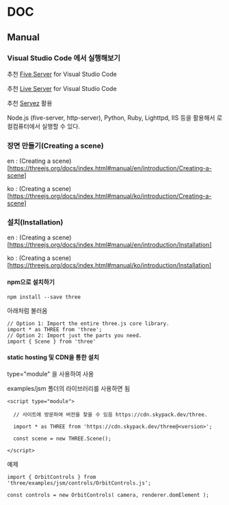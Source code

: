 # DOC 

## Manual 

### Visual Studio Code 에서 실행해보기

추천 [Five Server](https://marketplace.visualstudio.com/items?itemName=yandeu.five-server) for Visual Studio Code

추천 [Live Server](https://marketplace.visualstudio.com/items?itemName=ritwickdey.LiveServer) for Visual Studio Code

추천 [Servez](https://greggman.github.io/servez/) 활용

Node.js (five-server, http-server), Python, Ruby, Lighttpd, IIS 등을 활용해서 로컬컴퓨터에서 실행할 수 있다.


### 장면 만들기(Creating a scene)

en : (Creating a scene)[https://threejs.org/docs/index.html#manual/en/introduction/Creating-a-scene]

ko : (Creating a scene)[https://threejs.org/docs/index.html#manual/ko/introduction/Creating-a-scene]


### 설치(Installation)

en : (Creating a scene)[https://threejs.org/docs/index.html#manual/en/introduction/Installation]

ko : (Creating a scene)[https://threejs.org/docs/index.html#manual/ko/introduction/Installation]

#### npm으로 설치하기

``` 
npm install --save three
``` 

아래처럼 불러옴

```
// Option 1: Import the entire three.js core library.
import * as THREE from 'three';
// Option 2: Import just the parts you need.
import { Scene } from 'three'
```

#### static hosting 및 CDN을 통한 설치

type="module" 을 사용하여 사용

examples/jsm 폴더의 라이브러리를 사용하면 됨

```
<script type="module">

  // 사이트에 방문하여 버전을 찾을 수 있음 https://cdn.skypack.dev/three.

  import * as THREE from 'https://cdn.skypack.dev/three@<version>';

  const scene = new THREE.Scene();

</script>
```

예제

```
import { OrbitControls } from 'three/examples/jsm/controls/OrbitControls.js';

const controls = new OrbitControls( camera, renderer.domElement );
```

